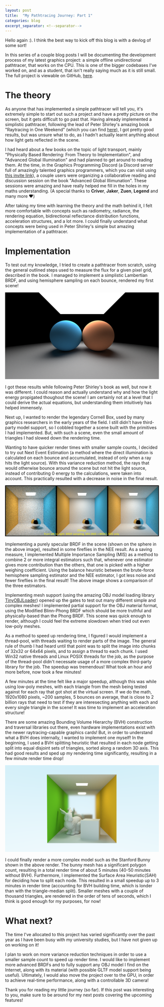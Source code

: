 ```yaml
---
layout: post
title:  "My Pathtracing Journey: Part 1"
categories: blog
excerpt_separator: <!--separator-->
---
```


Hello again :). I think the best way to kick off this blog is with a devlog of some sort!

In this series of a couple blog posts I will be documenting the development process of my latest graphics project: a simple offline unidirectional pathtracer, that works on the CPU. This is one of the bigger codebases I've worked on, and as a student, that isn't really saying much as it is still small. The full project is viewable on GitHub, [here](https://github.com/limepixl/pathtracer).

<!--separator-->

# The theory
As anyone that has implemented a simple pathtracer will tell you, it's extremely simple to start out such a project and have a pretty picture on the screen, but it gets difficult to go past that. Having already implemented a simplistic pathtracer, following the lead of Peter Shirley's amazing book "Raytracing in One Weekend" (which you can find [here](https://raytracing.github.io/)), I got pretty good results, but was unsure what to do, as I hadn't actually learnt anything about how light gets reflected in the scene. 

I had heard about a few books on the topic of light transport, mainly "Physically Based Rendering: From Theory to Implementation", and "Advanced Global Illumination" and had planned to get around to reading them. At the time, in the Graphics Programming Discord (a Discord server full of amazingly talented graphics programmers, which you can visit using [this invite link](https://discord.gg/6mgNGk7)), a couple users were organizing a collaborative reading and discussion session on the book "Advanced Global Illimunation". These sessions were amazing and have really helped me fill in the holes in my maths understanding. (A special thanks to **Criver**, **Jaker**, **Zuen**, **Legend** and many more ❤️)

After taking my time with learning the theory and the math behind it, I felt more comfortable with concepts such as radiometry, radiance, the rendering equation, bidirectional reflectance distribution functions, acceleration structures, and a lot more. I could finally understand what concepts were being used in Peter Shirley's simple but amazing implementation of a pathtracer. 

# Implementation
To test out my knowledge, I tried to create a pathtracer from scratch, using the general outlined steps used to measure the flux for a given pixel grid, described in the book. I managed to implement a simplistic Lambertian BRDF, and using hemisphere sampling on each bounce, rendered my first scene!

![Naive Lambertian hemisphere sampling](/assets/pathtracing_journey_1/early_naive_lambertian.png)

I got these results while following Peter Shirley's book as well, but now it was different. I could reason and actually understand why and how the light energy propigated thoughout the scene! I am certainly not at a level that I could derive the actual equations, but understanding them intuitively has helped immensely.

Next up, I wanted to render the legendary Cornell Box, used by many graphics researchers in the early years of the field. I still didn't have third-party model support, so I cobbled together a scene built with the primitives I had implemented. But, with such a scene, even the small amount of triangles I had slowed down the rendering time. 

Wanting to have quicker render times with smaller sample counts, I decided to try out Next Event Estimation (a method where the direct illumination is calculated on each bounce and accumulated, instead of only when a ray hits the light source). With this variance reduction method, the rays that would otherwise bounce around the scene but not hit the light source, instead of contributing 0 energy to the calculations, were taken into account. This practically resulted with a decrease in noise in the final result.

![MIS NEE](/assets/pathtracing_journey_1/early_mis.png)

Implementing a purely specular BRDF in the scene (shown on the sphere in the above image), resulted in some fireflies in the NEE result. As a saving measure, I implemented Multiple Importance Sampling (MIS) as a method to combine 2 or more integral estimators such that, whenever one estimator gives more contribution than the others, that one is picked with a higher weighing coefficient. Using the balance heuristic between the brute-force hemisphere sampling estimator and the NEE estimator, I got less noise and fewer fireflies in the final result! The above image shows a comparison of the three estimators.

Implementing mesh support (using the amazing OBJ model loading library [TinyOBJLoader](https://github.com/tinyobjloader/tinyobjloader)) opened up the gates to test out many different simple and complex meshes! I implemented partial support for the OBJ material format, using the Modified Blinn-Phong BRDF which should be more truthful and physically-based than the Phong BRDF. This scene was quick enough to render, although I could feel the extreme slowdown when tried out even low-poly meshes. 

As a method to speed up rendering time, I figured I would implement a thread-pool, with threads waiting to render parts of the image. The general rule of thumb I had heard until that point was to split the image into chunks of 32x32 or 64x64 pixels, and to assign a thread to each chunk. I used Win32 native threads and Linux POSIX threads for the job, as the purpose of the thread-pool didn't necessate usage of a more complex third-party library for the job. The speedup was tremendous! What took an hour and more before, now took a few minutes! 

A few minutes at the time felt like a major speedup, although this was while using low-poly meshes, with each triangle from the mesh being tested against for each ray that got shot at the virtual screen. If we do the math, 1920x1080 pixels, ~200 samples, 5 bounces on average, that is close to 2 billion rays that need to test if they are interesecting anything with each and every single triangle in the scene! It was time to implement an acceleration structure!

There are some amazing Bounding Volume Hierarchy (BVH) construction and traversal libraries out there, even hardware implementations exist with the newer raytracing-capable graphics cards! But, in order to understand what a BVH does internally, I wanted to implement one myself! In the beginning, I used a BVH splitting heuristic that resulted in each node getting split into equal disjoint sets of triangles, sorted along a random 3D axis. This had good results and sped up my rendering time significantly, resulting in a few minute render time drop!

![bunny bvh](/assets/pathtracing_journey_1/mis_bvh_blinnphong_bunny.png)

I could finally render a more complex model such as the Stanford Bunny shown in the above render. The bunny mesh has a significant polygon count, resulting in a total render time of about 5 minutes (40-50 minutes without BVH). Furthermore, I implemented the Surface Area Heuristic(SAH) for deciding how to split each node. This resulted in a small speedup up to 3 minutes in render time (accounting for BVH building time, which is londer than with the triangle-median split). Smaller meshes with a couple of thousand triangles, are rendered in the order of tens of seconds, which I think is good enough for my purposes, for now!

# What next?
The time I've allocated to this project has varied significantly over the past year as I have been busy with my university studies, but I have not given up on working on it! 

I plan to work on more variance reduction techniques in order to use a smaller sample count to speed up render time. I would like to implement more advanced BRDFs and to fully support any OBJ model I find on the Internet, along with its material (with possible GLTF model support being useful). Ultimately, I would also move the project over to the GPU, in order to achieve real-time performance, along with a controllable 3D camera!

Thank you for reading my little journey (so far). If this post was interesting to you, make sure to be around for my next posts covering the upcoming features!